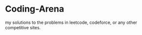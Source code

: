 # Coding-Arena
 my solutions to the problems in leetcode, codeforce, or any other competitive sites.
